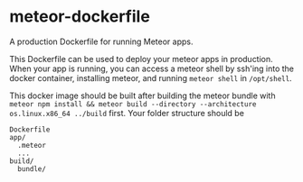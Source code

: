 # meteor-dockerfile
A production Dockerfile for running Meteor apps.

This Dockerfile can be used to deploy your meteor apps in production. When your app is running, you can access a meteor shell by ssh'ing into the docker container, installing meteor, and running `meteor shell` in `/opt/shell`.

This docker image should be built after building the meteor bundle with `meteor npm install && meteor build --directory --architecture os.linux.x86_64 ../build` first. Your folder structure should be

```
Dockerfile
app/
  .meteor
  ...
build/
  bundle/
```
